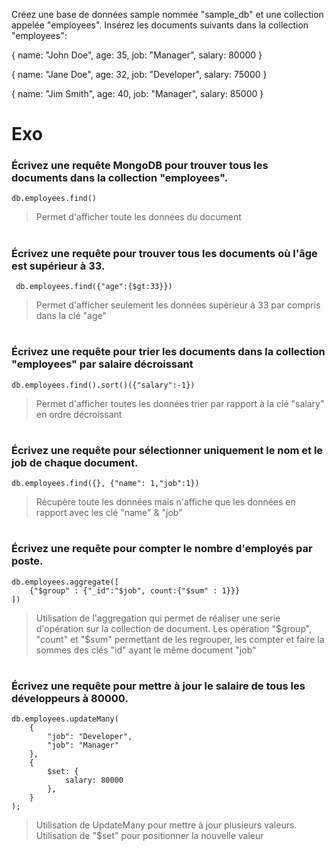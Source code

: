 Créez une base de données sample nommée "sample_db" et une collection appelée "employees".
Insérez les documents suivants dans la collection "employees":

{
   name: "John Doe",
   age: 35,
   job: "Manager",
   salary: 80000
}

{
   name: "Jane Doe",
   age: 32,
   job: "Developer",
   salary: 75000
}

{
   name: "Jim Smith",
   age: 40,
   job: "Manager",
   salary: 85000
}

# Exo

### Écrivez une requête MongoDB pour trouver tous les documents dans la collection "employees".
``` 
db.employees.find() 
```
> Permet d'afficher toute les données du document 

#

### Écrivez une requête pour trouver tous les documents où l'âge est supérieur à 33.
``` 
 db.employees.find({"age":{$gt:33}})
``` 
> Permet d'afficher seulement les données supèrieur à 33 par compris dans la clé "age"

#

### Écrivez une requête pour trier les documents dans la collection "employees" par salaire décroissant
``` 
db.employees.find().sort()({"salary":-1})
``` 
> Permet d'afficher toutes les données trier par rapport à la clé "salary" en ordre décroissant 

#

### Écrivez une requête pour sélectionner uniquement le nom et le job de chaque document.
``` 
db.employees.find({}, {"name": 1,"job":1})
``` 
> Récupère toute les données mais n'affiche que les données en rapport avec les clé "name" & "job" 

#

### Écrivez une requête pour compter le nombre d'employés par poste.
``` 
db.employees.aggregate([
    {"$group" : {"_id":"$job", count:{"$sum" : 1}}}
])
``` 
> Utilisation de l'aggregation qui permet de réaliser une serie d'opération sur la collection de document. Les opération "$group", "count" et "$sum" permettant de les regrouper, les compter et faire la sommes des clés "id" ayant le même document "job"

#

### Écrivez une requête pour mettre à jour le salaire de tous les développeurs à 80000.
``` 
db.employees.updateMany(
    {
        "job": "Developer",
        "job": "Manager"
    },
    {
        $set: {
            salary: 80000
        },
    }
);
``` 
> Utilisation de UpdateMany pour mettre à jour plusieurs valeurs. Utilisation de "$set" pour positionner la nouvelle valeur

